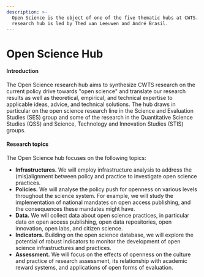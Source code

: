 ```yaml
---
description: >-
  Open Science is the object of one of the five thematic hubs at CWTS. The
  research hub is led by Thed van Leeuwen and André Brasil.
---
```


# Open Science Hub

#### Introduction

The Open Science research hub aims to synthesize CWTS research on the current policy drive towards "open science" and translate our research results as well as theoretical, empirical, and technical expertise to applicable ideas, advice, and technical solutions. The hub draws in particular on the open science research line in the Science and Evaluation Studies (SES) group and some of the research in the Quantitative Science Studies (QSS) and Science, Technology and Innovation Studies (STIS) groups.

#### Research topics

The Open Science hub focuses on the following topics:

* **Infrastructures.** We will employ infrastructure analysis to address the (mis)alignment between policy and practice to investigate open science practices.
* **Policies.** We will analyse the policy push for openness on various levels throughout the science system. For example, we will study the implementation of national mandates on open access publishing, and the consequences these mandates might have.
* **Data.** We will collect data about open science practices, in particular data on open access publishing, open data repositories, open innovation, open labs, and citizen science.
* **Indicators.** Building on the open science database, we will explore the potential of robust indicators to monitor the development of open science infrastructures and practices.
* **Assessment.** We will focus on the effects of openness on the culture and practice of research assessment, its relationship with academic reward systems, and applications of open forms of evaluation.
